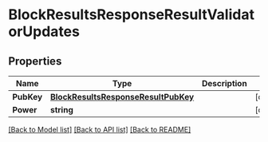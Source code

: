 # BlockResultsResponseResultValidatorUpdates

## Properties

Name | Type | Description | Notes
------------ | ------------- | ------------- | -------------
**PubKey** | [**BlockResultsResponseResultPubKey**](BlockResultsResponse_result_pub_key.md) |  | [optional] 
**Power** | **string** |  | [optional] 

[[Back to Model list]](../README.md#documentation-for-models) [[Back to API list]](../README.md#documentation-for-api-endpoints) [[Back to README]](../README.md)


